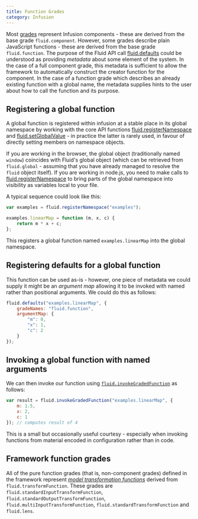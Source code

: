 ```yaml
---
title: Function Grades
category: Infusion
---
```


Most [grades](ComponentGrades.md) represent Infusion components - these are derived from the base grade
`fluid.component`. However, some grades describe plain JavaScript functions - these are derived from the base grade
`fluid.function`. The purpose of the Fluid API call [fluid.defaults](CoreAPI.md#fluiddefaultsgradename-options) could be
understood as providing *metadata* about some element of the system. In the case of a full component grade, this
metadata is sufficient to allow the framework to automatically construct the creator function for the component. In the
case of a function grade which describes an already existing function with a global name, the metadata supplies hints to
the user about how to call the function and its purpose.

## Registering a global function

A global function is registered within infusion at a stable place in its global namespace by working with the core API
functions [fluid.registerNamespace](CoreAPI.md#fluidregisternamespacepath) and
[fluid.setGlobalValue](CoreAPI.md#fluidsetglobalvaluepath-value) - in practice the latter is rarely used, in favour of
directly setting members on namespace objects.

If you are working in the browser, the global object (traditionally named `window`) coincides with Fluid's global object
(which can be retrieved from `fluid.global` - assuming that you have already managed to resolve the `fluid` object
itself). If you are working in node.js, you need to make calls to
[fluid.registerNamespace](CoreAPI.md#fluidregisternamespacepath) to bring parts of the global namespace into visibility
as variables local to your file.

A typical sequence could look like this:

```javascript
var examples = fluid.registerNamespace("examples");

examples.linearMap = function (m, x, c) {
    return m * x + c;
};
```

This registers a global function named `examples.linearMap` into the global namespace.

## Registering defaults for a global function

This function can be used as-is - however, one piece of metadata we could supply it might be an *argument map* allowing
it to be invoked with named rather than positional arguments. We could do this as follows:

```javascript
fluid.defaults("examples.linearMap", {
    gradeNames: "fluid.function",
    argumentMap: {
        "m": 0,
        "x": 1,
        "c": 2
    }
});
```

## Invoking a global function with named arguments

We can then invoke our function using [`fluid.invokeGradedFunction`](CoreAPI.md#fluidinvokegradedfunctionname-spec) as
follows:

```javascript
var result = fluid.invokeGradedFunction("examples.linearMap", {
    m: 1.5,
    x: 2,
    c: 1
}); // computes result of 4
```

This is a small but occasionally useful courtesy - especially when invoking functions from material encoded in
configuration rather than in code.

## Framework function grades

All of the pure function grades (that is, non-component grades) defined in the framework represent [*model
transformation functions*](ModelTransformationAPI.md#grades-of-transformations) derived from `fluid.transformFunction`.
These grades are `fluid.standardInputTransformFunction`, `fluid.standardOutputTransformFunction`,
`fluid.multiInputTransformFunction`, `fluid.standardTransformFunction` and `fluid.lens`.
